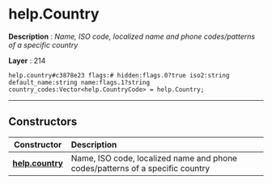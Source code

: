 # help.Country

**Description** : *Name, ISO code, localized name and phone codes/patterns of a specific country*

**Layer** : 214

```tl
help.country#c3878e23 flags:# hidden:flags.0?true iso2:string default_name:string name:flags.1?string country_codes:Vector<help.CountryCode> = help.Country;
```

---

## Constructors

| Constructor | Description |
| :---: | :--- |
| [**help.country**](constructor/help.country) | Name, ISO code, localized name and phone codes/patterns of a specific country |